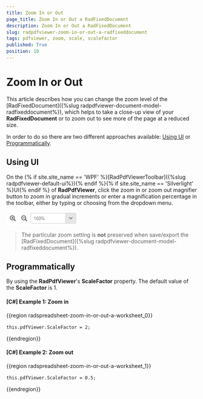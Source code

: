 ```yaml
---
title: Zoom In or Out
page_title: Zoom In or Out a RadFixedDocument
description: Zoom In or Out a RadFixedDocument
slug: radpdfviewer-zoom-in-or-out-a-radfixeddocument
tags: pdfviewer, zoom, scale, scalefactor
published: True
position: 10
---
```


# Zoom In or Out

This article describes how you can change the zoom level of the [RadFixedDocument]({%slug radpdfviewer-document-model-radfixeddocument%}), which helps to take a close-up view of your **RadFixedDocument** or to zoom out to see more of the page at a reduced size.

In order to do so there are two different approaches available: [Using UI](#using-ui) or [Programmatically](#programmatically).

## Using UI

On the {% if site.site_name == 'WPF' %}[RadPdfViewerToolbar]({%slug radpdfviewer-default-ui%}){% endif %}{% if site.site_name == 'Silverlight' %}UI{% endif %} of **RadPdfViewer**, click the zoom in or zoom out magnifier button to zoom in gradual increments or enter a magnification percentage in the toolbar, either by typing or choosing from the dropdown menu.

![Zoom scale](images/RadPdfViewer_HowTo_Zoom_In_Out_RadFixedDocument_01.png)

>The particular zoom setting is **not** preserved when save/export the [RadFixedDocument]({%slug radpdfviewer-document-model-radfixeddocument%}).

## Programmatically

By using the **RadPdfViewer**'s **ScaleFactor** property. The default value of the **ScaleFactor** is 1.

#### **[C#] Example 1: Zoom in**

{{region radspreadsheet-zoom-in-or-out-a-worksheet_0}}

    this.pdfViewer.ScaleFactor = 2;
{{endregion}}

#### **[C#] Example 2: Zoom out**

{{region radspreadsheet-zoom-in-or-out-a-worksheet_1}}

    this.pdfViewer.ScaleFactor = 0.5;
{{endregion}}
